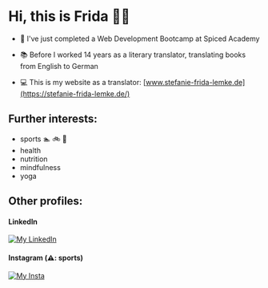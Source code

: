 # Hi, this is Frida 🏳️‍🌈


- 🌱 I've just completed a Web Development Bootcamp at Spiced Academy
  
- 📚 Before I worked 14 years as a literary translator, translating books from English to German
- 💻 This is my website as a translator: [www.stefanie-frida-lemke.de](https://stefanie-frida-lemke.de/)

## Further interests:
- sports 🏊 🚲 🏃 
- health
- nutrition
- mindfulness
- yoga
  
## Other profiles:
#### LinkedIn

[![My LinkedIn](https://skillicons.dev/icons?i=linkedin)](https://skillicons.dev,https://www.linkedin.com/in/frida-lemke-4b3147234/)
  
#### Instagram (⚠️: sports)

[![My Insta](https://skillicons.dev/icons?i=instagram)](https://skillicons.dev,https://www.instagram.com/frida_unterwegs/)




  

